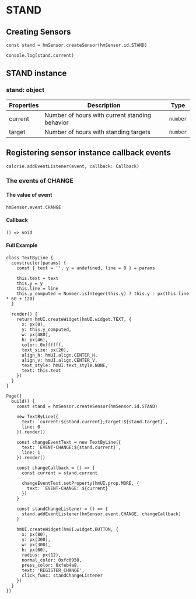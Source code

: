 
# STAND

## Creating Sensors[​](/docs/1.0/reference/device-app-api/hmSensor/sensorId/STAND/#creating-sensors "Direct link to Creating Sensors")

```
const stand = hmSensor.createSensor(hmSensor.id.STAND)  
  
console.log(stand.current)  

```
## STAND instance[​](/docs/1.0/reference/device-app-api/hmSensor/sensorId/STAND/#stand-instance "Direct link to STAND instance")

### stand: object[​](/docs/1.0/reference/device-app-api/hmSensor/sensorId/STAND/#stand-object "Direct link to stand: object")

| Properties | Description | Type |
| --- | --- | --- |
| current | Number of hours with current standing behavior | `number` |
| target | Number of hours with standing targets | `number` |

## Registering sensor instance callback events[​](/docs/1.0/reference/device-app-api/hmSensor/sensorId/STAND/#registering-sensor-instance-callback-events "Direct link to Registering sensor instance callback events")

```
calorie.addEventListener(event, callback: Callback)  

```
### The events of CHANGE[​](/docs/1.0/reference/device-app-api/hmSensor/sensorId/STAND/#the-events-of-change "Direct link to The events of CHANGE")

#### The value of event[​](/docs/1.0/reference/device-app-api/hmSensor/sensorId/STAND/#the-value-of-event "Direct link to The value of event")

`hmSensor.event.CHANGE`

#### Callback[​](/docs/1.0/reference/device-app-api/hmSensor/sensorId/STAND/#callback "Direct link to Callback")

```
() => void  

```
#### Full Example[​](/docs/1.0/reference/device-app-api/hmSensor/sensorId/STAND/#full-example "Direct link to Full Example")

```
class TextByLine {  
  constructor(params) {  
    const { text = '', y = undefined, line = 0 } = params  
  
    this.text = text  
    this.y = y  
    this.line = line  
    this.y_computed = Number.isInteger(this.y) ? this.y : px(this.line * 60 + 120)  
  }  
  
  render() {  
    return hmUI.createWidget(hmUI.widget.TEXT, {  
      x: px(0),  
      y: this.y_computed,  
      w: px(480),  
      h: px(46),  
      color: 0xffffff,  
      text_size: px(20),  
      align_h: hmUI.align.CENTER_H,  
      align_v: hmUI.align.CENTER_V,  
      text_style: hmUI.text_style.NONE,  
      text: this.text  
    })  
  }  
}  
  
Page({  
  build() {  
    const stand = hmSensor.createSensor(hmSensor.id.STAND)  
  
    new TextByLine({  
      text: `current:${stand.current};target:${stand.target}`,  
      line: 0  
    }).render()  
  
    const changeEventText = new TextByLine({  
      text: `EVENT-CHANGE:${stand.current}`,  
      line: 1  
    }).render()  
  
    const changeCallback = () => {  
      const current = stand.current  
  
      changeEventText.setProperty(hmUI.prop.MORE, {  
        text: `EVENT-CHANGE: ${current}`  
      })  
    }  
  
    const standChangeListener = () => {  
      stand.addEventListener(hmSensor.event.CHANGE, changeCallback)  
    }  
  
    hmUI.createWidget(hmUI.widget.BUTTON, {  
      x: px(80),  
      y: px(300),  
      w: px(300),  
      h: px(60),  
      radius: px(12),  
      normal_color: 0xfc6950,  
      press_color: 0xfeb4a8,  
      text: 'REGISTER_CHANGE',  
      click_func: standChangeListener  
    })  
  }  
})  

```
